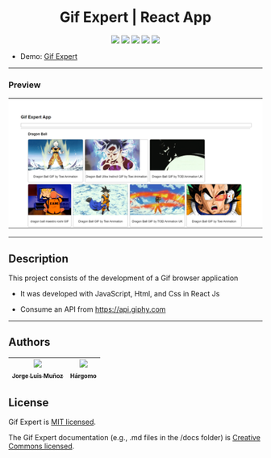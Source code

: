 <h1 align="center"> Gif Expert | React App </h1>

<p align="center">
  <img src="https://img.shields.io/badge/JavaScript-f1e05a">
  <img src="https://img.shields.io/badge/API-563d7c">
  <img src="https://img.shields.io/badge/Html-e34c26">
  <img src="https://img.shields.io/badge/Css-563d7c">
  <img src="https://img.shields.io/badge/status-close-ff3333">
</p>

* Demo: [Gif Expert](https://jorgelmunozp.github.io/react-gift-expert/)

***

### Preview
![Preview](/docs/preview.png)

***


## Description

This project consists of the development of a Gif browser application 

* It was developed with JavaScript, Html, and Css in React Js
+ Consume an API from https://api.giphy.com

***

## Authors

| [<img src="https://avatars.githubusercontent.com/u/101136356?s=400&v=4" width=115><br><sub>Jorge Luis Muñoz</sub>](https://github.com/jorgelmunozp) | [<img src="https://avatars.githubusercontent.com/u/109540980?v=4" width=115><br><sub>Hárgomo</sub>](https://github.com/hargomo) |
| :---: | :---: |

## License

Gif Expert is [MIT licensed](/docs/LICENSE.txt).

The Gif Expert documentation (e.g., .md files in the /docs folder) is [Creative Commons licensed](/docs/LICENSE-docs.txt).
